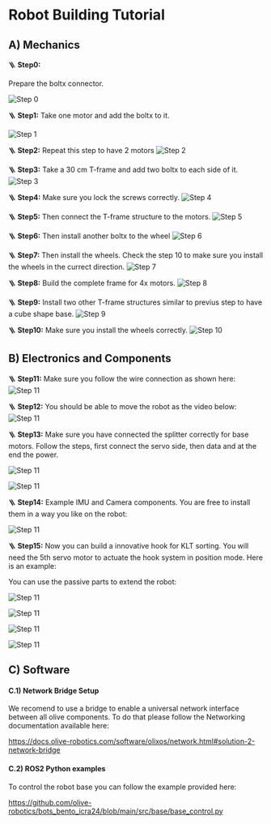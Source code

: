 # Robot Building Tutorial

## A) Mechanics 

🪜 **Step0:**

Prepare the boltx connector.

![Step 0](images/boltx.JPG)

🪜 **Step1:**
Take one motor and add the boltx to it.

![Step 1](images/1.JPG)

🪜 **Step2:**
Repeat this step to have 2 motors
![Step 2](images/2.JPG)

🪜 **Step3:**
Take a 30 cm T-frame and add two boltx to each side of it.
![Step 3](images/3.JPG)

🪜 **Step4:**
Make sure you lock the screws correctly.
![Step 4](images/4.JPG)

🪜 **Step5:**
Then connect the T-frame structure to the motors.
![Step 5](images/5.JPG)

🪜 **Step6:**
Then install another boltx to the wheel
![Step 6](images/7.JPG)

🪜 **Step7:**
Then install the wheels. Check the step 10 to make sure you install the wheels in the currect direction.
![Step 7](images/8.JPG)

🪜 **Step8:**
Build the complete frame for 4x motors.
![Step 8](images/9.JPG)

🪜 **Step9:**
Install two other T-frame structures similar to previus step to have a cube shape base.
![Step 9](images/10.JPG)

🪜 **Step10:**
Make sure you install the wheels correctly.
![Step 10](images/11.JPG)

## B) Electronics and Components

🪜 **Step11:**
Make sure you follow the wire connection as shown here:
![Step 11](images/ant_wire4.png)

🪜 **Step12:**
You should be able to move the robot as the video below:
![Step 11](images/antm.gif)

🪜 **Step13:**
Make sure you have connected the splitter correctly for base motors. Follow the steps, first connect the servo side, then data and at the end the power. 

![Step 11](images/splitter2.png)

![Step 11](images/motor_12v_example.JPG)

🪜 **Step14:**
Example IMU and Camera components. You are free to install them in a way you like on the robot:

![Step 11](images/imu_camera.JPG)

🪜 **Step15:**
Now you can build a innovative hook for KLT sorting. You will need the 5th servo motor to actuate the hook system in position mode. Here is an example:

You can use the passive parts to extend the robot:

![Step 11](images/passive.JPG)

![Step 11](images/robot_example.JPG)

![Step 11](images/robot_klt_example.JPG)

![Step 11](images/hook_example.JPG)


## C) Software

#### C.1) Network Bridge Setup

We recomend to use a bridge to enable a universal network interface between all olive components. To do that please follow the Networking documentation available here:

https://docs.olive-robotics.com/software/olixos/network.html#solution-2-network-bridge

#### C.2) ROS2 Python examples

To control the robot base you can follow the example provided here:

https://github.com/olive-robotics/bots_bento_icra24/blob/main/src/base/base_control.py




